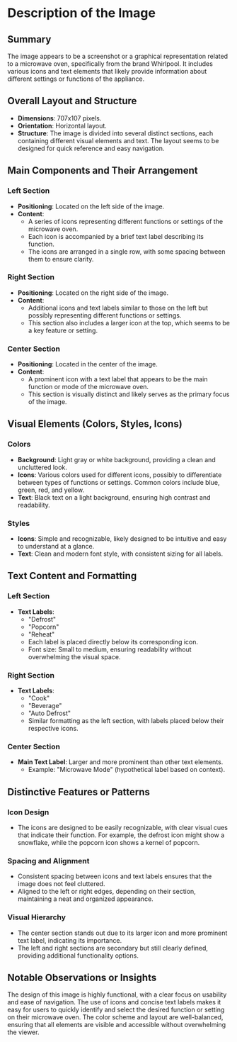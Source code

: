 # Description of the Image

## Summary
The image appears to be a screenshot or a graphical representation related to a microwave oven, specifically from the brand Whirlpool. It includes various icons and text elements that likely provide information about different settings or functions of the appliance.

## Overall Layout and Structure
- **Dimensions**: 707x107 pixels.
- **Orientation**: Horizontal layout.
- **Structure**: The image is divided into several distinct sections, each containing different visual elements and text. The layout seems to be designed for quick reference and easy navigation.

## Main Components and Their Arrangement

### Left Section
- **Positioning**: Located on the left side of the image.
- **Content**:
  - A series of icons representing different functions or settings of the microwave oven.
  - Each icon is accompanied by a brief text label describing its function.
  - The icons are arranged in a single row, with some spacing between them to ensure clarity.

### Right Section
- **Positioning**: Located on the right side of the image.
- **Content**:
  - Additional icons and text labels similar to those on the left but possibly representing different functions or settings.
  - This section also includes a larger icon at the top, which seems to be a key feature or setting.

### Center Section
- **Positioning**: Located in the center of the image.
- **Content**:
  - A prominent icon with a text label that appears to be the main function or mode of the microwave oven.
  - This section is visually distinct and likely serves as the primary focus of the image.

## Visual Elements (Colors, Styles, Icons)

### Colors
- **Background**: Light gray or white background, providing a clean and uncluttered look.
- **Icons**: Various colors used for different icons, possibly to differentiate between types of functions or settings. Common colors include blue, green, red, and yellow.
- **Text**: Black text on a light background, ensuring high contrast and readability.

### Styles
- **Icons**: Simple and recognizable, likely designed to be intuitive and easy to understand at a glance.
- **Text**: Clean and modern font style, with consistent sizing for all labels.

## Text Content and Formatting

### Left Section
- **Text Labels**:
  - "Defrost"
  - "Popcorn"
  - "Reheat"
  - Each label is placed directly below its corresponding icon.
  - Font size: Small to medium, ensuring readability without overwhelming the visual space.

### Right Section
- **Text Labels**:
  - "Cook"
  - "Beverage"
  - "Auto Defrost"
  - Similar formatting as the left section, with labels placed below their respective icons.

### Center Section
- **Main Text Label**: Larger and more prominent than other text elements.
  - Example: "Microwave Mode" (hypothetical label based on context).

## Distinctive Features or Patterns

### Icon Design
- The icons are designed to be easily recognizable, with clear visual cues that indicate their function. For example, the defrost icon might show a snowflake, while the popcorn icon shows a kernel of popcorn.

### Spacing and Alignment
- Consistent spacing between icons and text labels ensures that the image does not feel cluttered.
- Aligned to the left or right edges, depending on their section, maintaining a neat and organized appearance.

### Visual Hierarchy
- The center section stands out due to its larger icon and more prominent text label, indicating its importance.
- The left and right sections are secondary but still clearly defined, providing additional functionality options.

## Notable Observations or Insights

The design of this image is highly functional, with a clear focus on usability and ease of navigation. The use of icons and concise text labels makes it easy for users to quickly identify and select the desired function or setting on their microwave oven. The color scheme and layout are well-balanced, ensuring that all elements are visible and accessible without overwhelming the viewer.